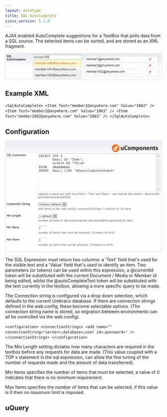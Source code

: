 ```yaml
---
layout: datatype
title: SQL AutoComplete
since_version: 5.1.0
---
```


AJAX enabled AutoComplete suggestions for a TextBox that polls data from a SQL source. The selected items can be sorted, and are stored as an XML fragment.

![Content Editor](DataEditor.gif)

## Example XML
`<SqlAutoComplete>
  <Item Text="member1@anywhere.com" Value="1062" />
  <Item Text="member2@anywhere.com" Value="1063" />
  <Item Text="member1002@anywhere.com" Value="2063" />
</SqlAutoComplete>`

## Configuration

![Prevalue Editor](PreValueEditor.gif)

The SQL Expression must return two columns: a 'Text' field that's used for the visible text and a 'Value' field that's used to identify an item. Two parameters (or tokens) can be used within this expression, a @currentId token will be substituted with the current Document / Media or Member Id being edited, whilst the @autoCompleteText token will be substituted with the text currently in the textbox, allowing a more specific query to be made.

The Connection string is configured via a drop down selection, which defaults to the current Umbraco database. If there are connection strings defined in the web.config, these become selectable options. (The connection string name is stored, so migration between environments can all be controlled via the web.config).

`<configuration>
  <connectionStrings>
    <add name="" connectionString="server=;database=;user id=;password=" />
  </connectionStrings>
</configuration>`

The Min Length setting dictates how many characters are required in the textbox before any requests for data are made. (This value coupled with a TOP x statement in the sql expression, can allow the fine tuning of the number of requests made and the amount of data transferred).

Min Items specifies the number of items that must be selected, a value of 0 indicates that there is no minimum requirement.

Max Items specifies the number of items that can be selected, if this value is 0 then no maximum limit is imposed.

## uQuery
